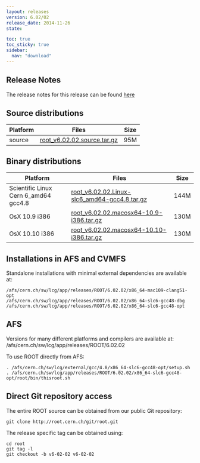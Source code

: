```yaml
---
layout: releases
version: 6.02/02
release_date: 2014-11-26
state:

toc: true
toc_sticky: true
sidebar:
  nav: "download"
---
```



## Release Notes
The release notes for this release can be found [here](https://root.cern.ch/root-version-v6-02-00-patch-release-notes)

## Source distributions

| Platform       | Files | Size |
|-----------|-------|-----|
| source | [root_v6.02.02.source.tar.gz](https://root.cern.ch/download/root_v6.02.02.source.tar.gz) |  95M |


## Binary distributions

| Platform       | Files | Size |
|-----------|-------|-----|
| Scientific Linux Cern 6_amd64 gcc4.8 | [root_v6.02.02.Linux-slc6_amd64-gcc4.8.tar.gz](https://root.cern.ch/download/root_v6.02.02.Linux-slc6_amd64-gcc4.8.tar.gz) | 144M |
| OsX 10.9 i386 | [root_v6.02.02.macosx64-10.9-i386.tar.gz](https://root.cern.ch/download/root_v6.02.02.macosx64-10.9-i386.tar.gz) | 130M |
| OsX 10.10 i386 | [root_v6.02.02.macosx64-10.10-i386.tar.gz](https://root.cern.ch/download/root_v6.02.02.macosx64-10.10-i386.tar.gz) | 130M |



## Installations in AFS and CVMFS
Standalone installations with minimal external dependencies are available at:
~~~
/afs/cern.ch/sw/lcg/app/releases/ROOT/6.02.02/x86_64-mac109-clang51-opt
/afs/cern.ch/sw/lcg/app/releases/ROOT/6.02.02/x86_64-slc6-gcc48-dbg
/afs/cern.ch/sw/lcg/app/releases/ROOT/6.02.02/x86_64-slc6-gcc48-opt
~~~

## AFS
Versions for many different platforms and compilers are available at:
/afs/cern.ch/sw/lcg/app/releases/ROOT/6.02.02

To use ROOT directly from AFS:
~~~
. /afs/cern.ch/sw/lcg/external/gcc/4.8/x86_64-slc6-gcc48-opt/setup.sh
. /afs/cern.ch/sw/lcg/app/releases/ROOT/6.02.02/x86_64-slc6-gcc48-opt/root/bin/thisroot.sh
~~~

## Direct Git repository access
The entire ROOT source can be obtained from our public Git repository:

~~~
git clone http://root.cern.ch/git/root.git
~~~
The release specific tag can be obtained using:
~~~
cd root
git tag -l
git checkout -b v6-02-02 v6-02-02
~~~
